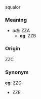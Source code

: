squalor
### Meaning
+ _adj_: ZZA
    + __eg__: ZZB

### Origin

ZZC

### Synonym

__eg__: ZZD

+ ZZE


